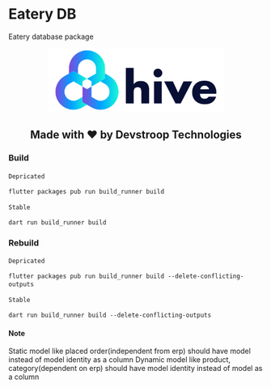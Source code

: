 # Eatery DB
 Eatery database package

<p align="center">
  <img src="https://raw.githubusercontent.com/hivedb/hive/master/.github/logo_transparent.svg?sanitize=true" width="350px">
</p>

<h2 align="center">Made with ❤ by Devstroop Technologies</h2>

### Build
`Depricated`
```
flutter packages pub run build_runner build
```
`Stable`
```
dart run build_runner build
```
### Rebuild
`Depricated`
```
flutter packages pub run build_runner build --delete-conflicting-outputs
```
`Stable`
```
dart run build_runner build --delete-conflicting-outputs
```
#### Note
Static model like placed order(independent from erp) should have model instead of model identity as a column
Dynamic model like product, category(dependent on erp) should have model identity instead of model as a column
